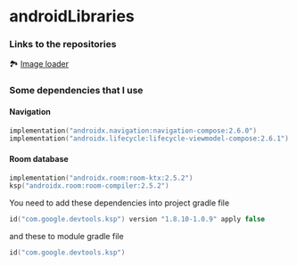 # androidLibraries

### Links to the repositories
🏞️ [Image loader](https://coil-kt.github.io/coil/compose/)


### Some dependencies that I use
#### Navigation
``` kotlin
implementation("androidx.navigation:navigation-compose:2.6.0")
implementation("androidx.lifecycle:lifecycle-viewmodel-compose:2.6.1")
```
#### Room database
``` kotlin
implementation("androidx.room:room-ktx:2.5.2")
ksp("androidx.room:room-compiler:2.5.2")
```
You need to add these dependencies into project gradle file
``` kotlin
id("com.google.devtools.ksp") version "1.8.10-1.0.9" apply false
```
and these to module gradle file
``` kotlin
id("com.google.devtools.ksp")
```
